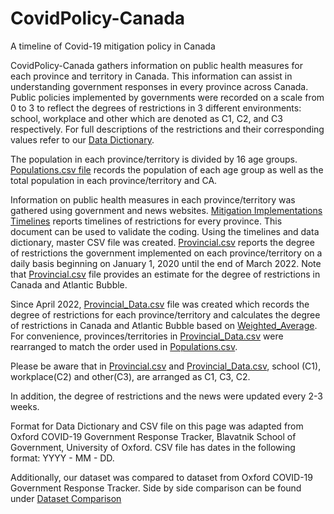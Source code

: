 # CovidPolicy-Canada
A timeline of Covid-19 mitigation policy in Canada

CovidPolicy-Canada gathers information on public health measures for each province and territory in Canada. This information can assist in understanding government responses in every province across Canada. Public policies implemented by governments were recorded on a scale from 0 to 3 to reflect the degrees of restrictions in 3 different environments: school, workplace and other which are denoted as C1, C2, and C3 respectively. For full descriptions of the restrictions and their corresponding values refer to our [Data Dictionary](https://github.com/ddick8/CovidPolicy-Canada/blob/main/Data%20Dictionary.md). 

The population in each province/territory is divided by 16 age groups. [Populations.csv file](https://github.com/ddick8/CovidPolicy-Canada/blob/main/Data/Populations.csv) records the population of each age group as well as the total population in each province/territory and CA.

Information on public health measures in each province/territory was gathered using government and news websites. [Mitigation Implementations Timelines](https://github.com/ddick8/CovidPolicy-Canada/blob/main/Mitigation%20implementations%20timelines.xlsx) reports timelines of restrictions for every province. This document can be used to validate the coding. Using the timelines and data dictionary, master CSV file was created. [Provincial.csv](https://github.com/ddick8/CovidPolicy-Canada/blob/main/Provincial.csv) reports the degree of restrictions the government implemented on each province/territory on a daily basis beginning on January 1, 2020 until the end of March 2022. Note that [Provincial.csv](https://github.com/ddick8/CovidPolicy-Canada/blob/main/Provincial.csv) file provides an estimate for the degree of restrictions in Canada and Atlantic Bubble. 

Since April 2022, [Provincial_Data.csv](https://github.com/ddick8/CovidPolicy-Canada/blob/Shirin-Amiraslani-introduction/Provincial_Data.csv) file was created which records the degree of restrictions for each province/territory and calculates the degree of restrictions in Canada and Atlantic Bubble based on [Weighted_Average](https://github.com/ddick8/CovidPolicy-Canada/blob/Shirin-Amiraslani-introduction/Weighted_Average.m). For convenience, provinces/territories in [Provincial_Data.csv](https://github.com/ddick8/CovidPolicy-Canada/blob/Shirin-Amiraslani-introduction/Provincial_Data.csv) were rearranged to match the order used in [Populations.csv](https://github.com/ddick8/CovidPolicy-Canada/blob/main/Data/Populations.csv).

Please be aware that in [Provincial.csv](https://github.com/ddick8/CovidPolicy-Canada/blob/main/Provincial.csv) and [Provincial_Data.csv](https://github.com/ddick8/CovidPolicy-Canada/blob/Shirin-Amiraslani-introduction/Provincial_Data.csv),  school (C1), workplace(C2) and other(C3), are arranged as C1, C3, C2. 

In addition, the degree of restrictions and the news were updated every 2-3 weeks. 

Format for Data Dictionary and CSV file on this page was adapted from Oxford COVID-19 Government Response Tracker, Blavatnik School of Government, University of Oxford. CSV file has dates in the following format: YYYY - MM - DD. 

Additionally, our dataset was compared to dataset from Oxford COVID-19 Government Response Tracker. Side by side comparison can be found under [Dataset Comparison](https://github.com/ddick8/CovidPolicy-Canada/blob/main/Dataset%20comparison.xls)

